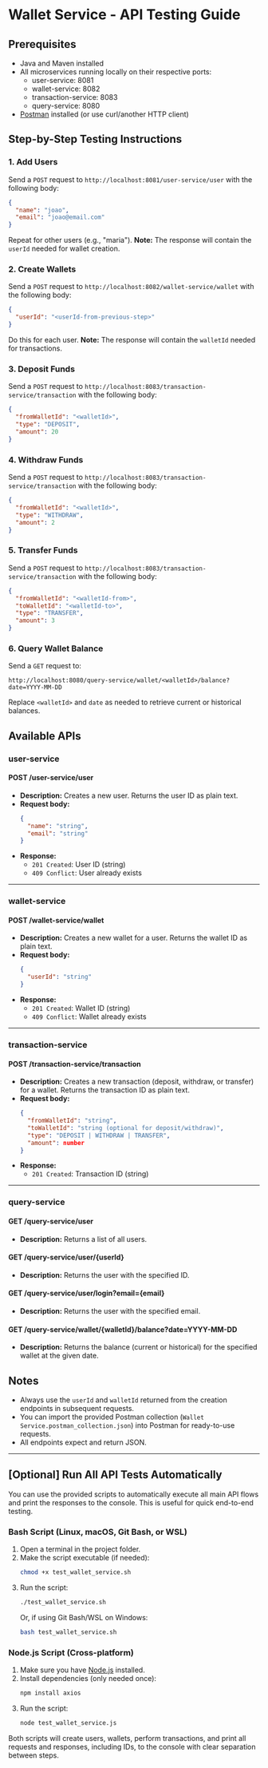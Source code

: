 # Wallet Service - API Testing Guide

## Prerequisites

- Java and Maven installed
- All microservices running locally on their respective ports:
  - user-service: 8081
  - wallet-service: 8082
  - transaction-service: 8083
  - query-service: 8080
- [Postman](https://www.postman.com/) installed (or use curl/another HTTP client)

## Step-by-Step Testing Instructions

### 1. Add Users
Send a `POST` request to `http://localhost:8081/user-service/user` with the following body:
```json
{
  "name": "joao",
  "email": "joao@email.com"
}
```
Repeat for other users (e.g., "maria").
**Note:** The response will contain the `userId` needed for wallet creation.

### 2. Create Wallets
Send a `POST` request to `http://localhost:8082/wallet-service/wallet` with the following body:
```json
{
  "userId": "<userId-from-previous-step>"
}
```
Do this for each user.
**Note:** The response will contain the `walletId` needed for transactions.

### 3. Deposit Funds
Send a `POST` request to `http://localhost:8083/transaction-service/transaction` with the following body:
```json
{
  "fromWalletId": "<walletId>",
  "type": "DEPOSIT",
  "amount": 20
}
```

### 4. Withdraw Funds
Send a `POST` request to `http://localhost:8083/transaction-service/transaction` with the following body:
```json
{
  "fromWalletId": "<walletId>",
  "type": "WITHDRAW",
  "amount": 2
}
```

### 5. Transfer Funds
Send a `POST` request to `http://localhost:8083/transaction-service/transaction` with the following body:
```json
{
  "fromWalletId": "<walletId-from>",
  "toWalletId": "<walletId-to>",
  "type": "TRANSFER",
  "amount": 3
}
```

### 6. Query Wallet Balance
Send a `GET` request to:
```
http://localhost:8080/query-service/wallet/<walletId>/balance?date=YYYY-MM-DD
```
Replace `<walletId>` and `date` as needed to retrieve current or historical balances.

## Available APIs

### user-service

#### POST /user-service/user
- **Description:** Creates a new user. Returns the user ID as plain text.
- **Request body:**
  ```json
  {
    "name": "string",
    "email": "string"
  }
  ```
- **Response:**
  - `201 Created`: User ID (string)
  - `409 Conflict`: User already exists

---

### wallet-service

#### POST /wallet-service/wallet
- **Description:** Creates a new wallet for a user. Returns the wallet ID as plain text.
- **Request body:**
  ```json
  {
    "userId": "string"
  }
  ```
- **Response:**
  - `201 Created`: Wallet ID (string)
  - `409 Conflict`: Wallet already exists

---

### transaction-service

#### POST /transaction-service/transaction
- **Description:** Creates a new transaction (deposit, withdraw, or transfer) for a wallet. Returns the transaction ID as plain text.
- **Request body:**
  ```json
  {
    "fromWalletId": "string",
    "toWalletId": "string (optional for deposit/withdraw)",
    "type": "DEPOSIT | WITHDRAW | TRANSFER",
    "amount": number
  }
  ```
- **Response:**
  - `201 Created`: Transaction ID (string)

---

### query-service

#### GET /query-service/user
- **Description:** Returns a list of all users.

#### GET /query-service/user/{userId}
- **Description:** Returns the user with the specified ID.

#### GET /query-service/user/login?email={email}
- **Description:** Returns the user with the specified email.

#### GET /query-service/wallet/{walletId}/balance?date=YYYY-MM-DD
- **Description:** Returns the balance (current or historical) for the specified wallet at the given date.

## Notes
- Always use the `userId` and `walletId` returned from the creation endpoints in subsequent requests.
- You can import the provided Postman collection (`Wallet Service.postman_collection.json`) into Postman for ready-to-use requests.
- All endpoints expect and return JSON.

---

## [Optional] Run All API Tests Automatically

You can use the provided scripts to automatically execute all main API flows and print the responses to the console. This is useful for quick end-to-end testing.

### Bash Script (Linux, macOS, Git Bash, or WSL)

1. Open a terminal in the project folder.
2. Make the script executable (if needed):
   ```sh
   chmod +x test_wallet_service.sh
   ```
3. Run the script:
   ```sh
   ./test_wallet_service.sh
   ```
   Or, if using Git Bash/WSL on Windows:
   ```sh
   bash test_wallet_service.sh
   ```

### Node.js Script (Cross-platform)

1. Make sure you have [Node.js](https://nodejs.org/) installed.
2. Install dependencies (only needed once):
   ```sh
   npm install axios
   ```
3. Run the script:
   ```sh
   node test_wallet_service.js
   ```

Both scripts will create users, wallets, perform transactions, and print all requests and responses, including IDs, to the console with clear separation between steps.
